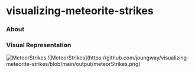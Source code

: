 # visualizing-meteorite-strikes

### About


### Visual Representation
<img src="https://drive.google.com/file/d/1eZcmiKGkgr2_El_a0HmZihhfpM9qsA57/view?usp=share_link" alt="MeteorStrikes">
![MeteorStrikes](https://github.com/joungway/visualizing-meteorite-strikes/blob/main/output/meteorStrikes.png)
